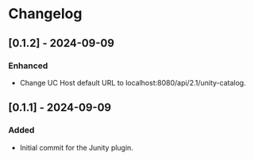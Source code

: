 # Changelog

<!-- <START NEW CHANGELOG ENTRY> -->

## [0.1.2] - 2024-09-09

### Enhanced

- Change UC Host default URL to localhost:8080/api/2.1/unity-catalog.

<!-- <END NEW CHANGELOG ENTRY> -->

## [0.1.1] - 2024-09-09

### Added

- Initial commit for the Junity plugin.

